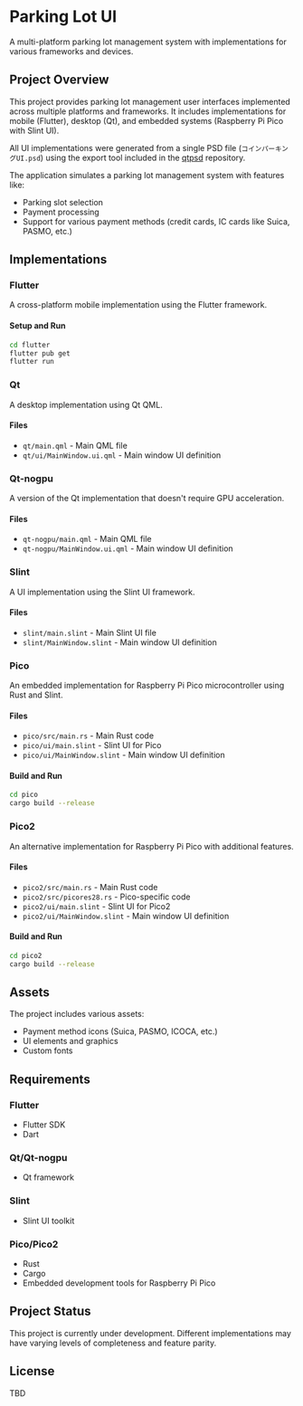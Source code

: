 # Parking Lot UI

A multi-platform parking lot management system with implementations for various frameworks and devices.

## Project Overview

This project provides parking lot management user interfaces implemented across multiple platforms and frameworks. It includes implementations for mobile (Flutter), desktop (Qt), and embedded systems (Raspberry Pi Pico with Slint UI).

All UI implementations were generated from a single PSD file (`コインパーキングUI.psd`) using the export tool included in the [qtpsd](https://github.com/signal-slot/qtpsd) repository.

The application simulates a parking lot management system with features like:
- Parking slot selection
- Payment processing
- Support for various payment methods (credit cards, IC cards like Suica, PASMO, etc.)

## Implementations

### Flutter

A cross-platform mobile implementation using the Flutter framework.

#### Setup and Run

```bash
cd flutter
flutter pub get
flutter run
```

### Qt

A desktop implementation using Qt QML.

#### Files
- `qt/main.qml` - Main QML file
- `qt/ui/MainWindow.ui.qml` - Main window UI definition

### Qt-nogpu

A version of the Qt implementation that doesn't require GPU acceleration.

#### Files
- `qt-nogpu/main.qml` - Main QML file
- `qt-nogpu/MainWindow.ui.qml` - Main window UI definition

### Slint

A UI implementation using the Slint UI framework.

#### Files
- `slint/main.slint` - Main Slint UI file
- `slint/MainWindow.slint` - Main window UI definition

### Pico

An embedded implementation for Raspberry Pi Pico microcontroller using Rust and Slint.

#### Files
- `pico/src/main.rs` - Main Rust code
- `pico/ui/main.slint` - Slint UI for Pico
- `pico/ui/MainWindow.slint` - Main window UI definition

#### Build and Run

```bash
cd pico
cargo build --release
```

### Pico2

An alternative implementation for Raspberry Pi Pico with additional features.

#### Files
- `pico2/src/main.rs` - Main Rust code
- `pico2/src/picores28.rs` - Pico-specific code
- `pico2/ui/main.slint` - Slint UI for Pico2
- `pico2/ui/MainWindow.slint` - Main window UI definition

#### Build and Run

```bash
cd pico2
cargo build --release
```

## Assets

The project includes various assets:
- Payment method icons (Suica, PASMO, ICOCA, etc.)
- UI elements and graphics
- Custom fonts

## Requirements

### Flutter
- Flutter SDK
- Dart

### Qt/Qt-nogpu
- Qt framework

### Slint
- Slint UI toolkit

### Pico/Pico2
- Rust
- Cargo
- Embedded development tools for Raspberry Pi Pico

## Project Status

This project is currently under development. Different implementations may have varying levels of completeness and feature parity.

## License

TBD
